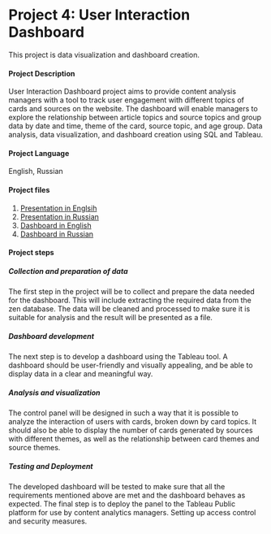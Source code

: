 # Project 4: User Interaction Dashboard

This project is data visualization and dashboard creation.
#### Project Description
User Interaction Dashboard project aims to provide content analysis managers with a tool to track user engagement with different topics of cards and sources on the website. The dashboard will enable managers to explore the relationship between article topics and source topics and group data by date and time, theme of the card, source topic, and age group. Data analysis, data visualization, and dashboard creation using SQL and Tableau.

#### Project Language
English, Russian

#### Project files
01. [Presentation in Englsih](https://github.com/Zliubov/data_analyst_projects/blob/493d9b710570f9a8ac5249823ab10c6e4d40617c/Project%204:%20User%20Interaction%20Dashboard/Dashboard%20Dzen.pdf)
02. [Presentation in Russian](https://github.com/Zliubov/data_analyst_projects/blob/493d9b710570f9a8ac5249823ab10c6e4d40617c/Project%204:%20User%20Interaction%20Dashboard/%D0%94%D0%B0%D1%88%D0%B1%D0%BE%D1%80%D0%B4%20%D0%94%D0%B7%D0%B5%D0%BD.pdf)
03. [Dashboard in English](https://public.tableau.com/views/DzenDashboard_16734756976880/DashboardDzen?:language=en-US&publish=yes&:display_count=n&:origin=viz_share_link)
04. [Dashboard in Russian](https://public.tableau.com/views/DzenDashboardru/_?:language=en-US&publish=yes&:display_count=n&:origin=viz_share_link) 


#### Project steps

##### **Collection and preparation of data**

The first step in the project will be to collect and prepare the data needed for the dashboard. This will include extracting the required data from the zen database. The data will be cleaned and processed to make sure it is suitable for analysis and the result will be presented as a file.

##### **Dashboard development** 
The next step is to develop a dashboard using the Tableau tool. A dashboard should be user-friendly and visually appealing, and be able to display data in a clear and meaningful way.

##### **Analysis and visualization**

The control panel will be designed in such a way that it is possible to analyze the interaction of users with cards, broken down by card topics. It should also be able to display the number of cards generated by sources with different themes, as well as the relationship between card themes and source themes.

##### **Testing and Deployment**
The developed dashboard will be tested to make sure that all the requirements mentioned above are met and the dashboard behaves as expected. The final step is to deploy the panel to the Tableau Public platform for use by content analytics managers. Setting up access control and security measures.



